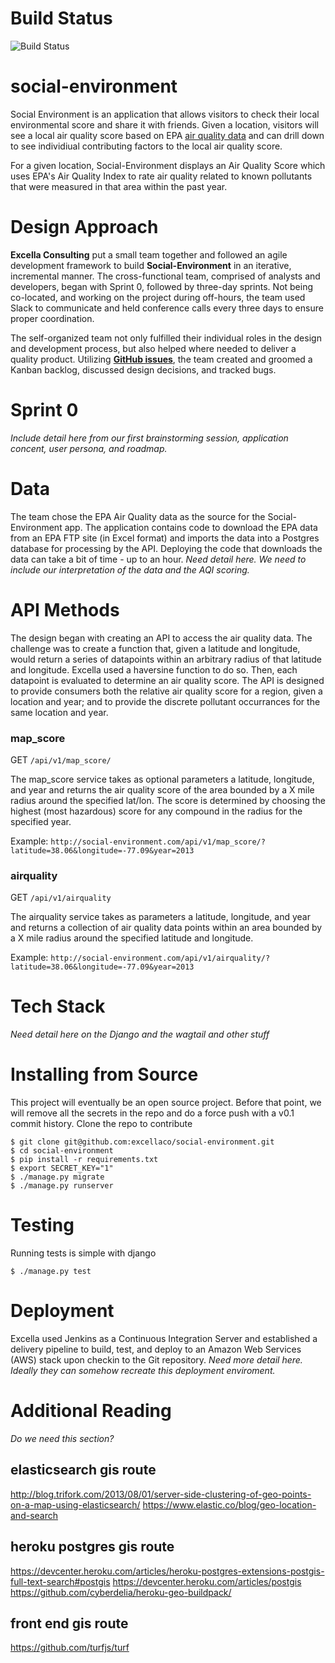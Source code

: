 Build Status
===
![Build Status](http://54.86.137.240/jenkins/buildStatus/icon?job=social-environment)

# social-environment

Social Environment is an application that allows visitors to check their local environmental score and share it with friends.  Given a location, visitors will see a local air quality score based on EPA <a href="http://www3.epa.gov/airdata/ad_basic.html">air quality data</a> and can drill down to see individiual contributing factors to the local air quality score.

For a given location, Social-Environment displays an Air Quality Score which uses EPA's Air Quality Index to rate air quality related to known pollutants that were measured in that area within the past year.


Design Approach
===
**Excella Consulting** put a small team together and followed an agile development framework to build **Social-Environment** in an iterative, incremental manner. The cross-functional team, comprised of analysts and developers, began with Sprint 0, followed by three-day sprints. Not being co-located, and working on the project during off-hours, the team used Slack to communicate and held conference calls every three days to ensure proper coordination.

The self-organized team not only fulfilled their individual roles in the design and development process, but also helped where needed to deliver a quality product. Utilizing **[GitHub issues](https://github.com/excellaco/social-environment/issues)**, the team created and groomed a Kanban backlog, discussed design decisions, and tracked bugs.


Sprint 0
===
*Include detail here from our first brainstorming session, application concent, user persona, and roadmap.*


Data
===
The team chose the EPA Air Quality data as the source for the Social-Environment app.  The application contains code to download the EPA data from an EPA FTP site (in Excel format) and imports the data into a Postgres database for processing by the API.  Deploying the code that downloads the data can take a bit of time - up to an hour.  *Need detail here.  We need to include our interpretation of the data and the AQI scoring.*

API Methods
===
The design began with creating an API to access the air quality data.  The challenge was to create a function that, given a latitude and longitude, would return a series of datapoints within an arbitrary radius of that latitude and longitude.  Excella used a haversine function to do so.  Then, each datapoint is evaluated to determine an air quality score.  The API is designed to provide consumers both the relative air quality score for a region, given a location and year; and to provide the discrete pollutant occurrances for the same location and year.


### map_score
GET `/api/v1/map_score/`

The map_score service takes as optional parameters a latitude, longitude, and year and returns the air quality score of the area bounded by a X mile radius around the specified lat/lon.  The score is determined by choosing the highest (most hazardous) score for any compound in the radius for the specified year.

Example: `http://social-environment.com/api/v1/map_score/?latitude=38.06&longitude=-77.09&year=2013`

### airquality
GET `/api/v1/airquality`

The airquality service takes as parameters a latitude, longitude, and year and returns a collection of air quality data points within an area bounded by a X mile radius around the specified latitude and longitude.

Example: `http://social-environment.com/api/v1/airquality/?latitude=38.06&longitude=-77.09&year=2013`


Tech Stack
===
*Need detail here on the Django and the wagtail and other stuff*


Installing from Source
===

This project will eventually be an open source project. Before that point, we will remove all the secrets in the repo and do a force push with a v0.1 commit history. Clone the repo to contribute

    $ git clone git@github.com:excellaco/social-environment.git
    $ cd social-environment
    $ pip install -r requirements.txt
    $ export SECRET_KEY="1"
    $ ./manage.py migrate
    $ ./manage.py runserver


Testing
===
Running tests is simple with django

    $ ./manage.py test


Deployment
===
Excella used Jenkins as a Continuous Integration Server and established a delivery pipeline to build, test, and deploy to an Amazon Web Services (AWS) stack upon checkin to the Git repository.  *Need more detail here.  Ideally they can somehow recreate this deployment enviroment.*


Additional Reading
===

*Do we need this section?*

elasticsearch gis route
---
http://blog.trifork.com/2013/08/01/server-side-clustering-of-geo-points-on-a-map-using-elasticsearch/
https://www.elastic.co/blog/geo-location-and-search

heroku postgres gis route
---
https://devcenter.heroku.com/articles/heroku-postgres-extensions-postgis-full-text-search#postgis
https://devcenter.heroku.com/articles/postgis
https://github.com/cyberdelia/heroku-geo-buildpack/

front end gis route
---
https://github.com/turfjs/turf
